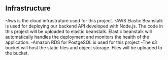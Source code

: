 ## Infrastructure 

-Aws is the cloud infrastruture used for this project. 
-AWS Elastic Beanstalk is used for deploying our backend API developed with Node.js. The code in this project will be uploaded to elastic beanstalk. Elastic beanstalk will automatically handles the deployment and monitors the health of the application. 
-Amazon RDS for PostgeSQL is used for this project
-The s3 bucket will host the static files and object storage. Files will be uploaded to the bucket. 